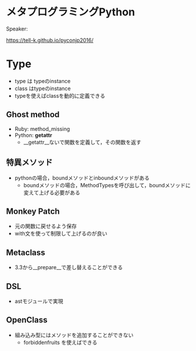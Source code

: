 # メタプログラミングPython

Speaker:

https://tell-k.github.io/pyconjp2016/


# Type

* type は typeのinstance
* class はtypeのinstance
* typeを使えばclassを動的に定義できる

## Ghost method

* Ruby: method_missing
* Python: __getattr__
  * __getattr__ないで関数を定義して，その関数を返す

## 特異メソッド

+ pythonの場合，boundメソッドとinboundメソッドがある
  + boundメソッドの場合，MethodTypesを呼び出して，boundメソッドに変えて上げる必要がある

## Monkey Patch

* 元の関数に戻せるよう保存
* with文を使って制限して上げるのが良い

## Metaclass

* 3.3から__prepare__で差し替えることができる


## DSL

* astモジュールで実現

## OpenClass

* 組み込み型にはメソッドを追加することができない
  * forbiddenfruits を使えばできる
